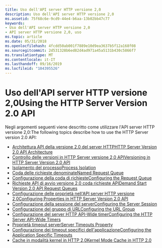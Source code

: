 ```yaml
---
title: Uso dell'API server HTTP versione 2,0
description: Uso dell'API server HTTP versione 2,0
ms.assetid: 75f68c6e-9cd9-44e4-b6aa-13b02bb47c77
keywords:
- Uso dell'API server HTTP versione 2,0
- API server HTTP versione 2,0, uso
ms.topic: article
ms.date: 05/31/2018
ms.openlocfilehash: 4fcdd50ab001f7889e10d9ea3637b5f12a168f08
ms.sourcegitcommit: 2d531328b6ed82d4ad971a45a5131b430c5866f7
ms.translationtype: MT
ms.contentlocale: it-IT
ms.lasthandoff: 09/16/2019
ms.locfileid: "104395526"
---
```

# <a name="using-the-http-server-version-20-api"></a><span data-ttu-id="13c47-105">Uso dell'API server HTTP versione 2,0</span><span class="sxs-lookup"><span data-stu-id="13c47-105">Using the HTTP Server Version 2.0 API</span></span>

<span data-ttu-id="13c47-106">Negli argomenti seguenti viene descritto come utilizzare l'API server HTTP versione 2,0:</span><span class="sxs-lookup"><span data-stu-id="13c47-106">The following topics describe how to use the HTTP Server version 2.0 API:</span></span>

-   [<span data-ttu-id="13c47-107">Architettura API della versione 2,0 del server HTTP</span><span class="sxs-lookup"><span data-stu-id="13c47-107">HTTP Server Version 2.0 API Architecture</span></span>](http-version-2-0-architecture.md)
-   [<span data-ttu-id="13c47-108">Controllo delle versioni in HTTP Server versione 2,0 API</span><span class="sxs-lookup"><span data-stu-id="13c47-108">Versioning in HTTP Server Version 2.0 API</span></span>](versioning-in-http-2-0.md)
-   [<span data-ttu-id="13c47-109">Isolamento del processo</span><span class="sxs-lookup"><span data-stu-id="13c47-109">Process Isolation</span></span>](process-isolation.md)
-   [<span data-ttu-id="13c47-110">Coda delle richieste denominate</span><span class="sxs-lookup"><span data-stu-id="13c47-110">Named Request Queue</span></span>](named-request-queue.md)
-   [<span data-ttu-id="13c47-111">Configurazione della coda di richieste</span><span class="sxs-lookup"><span data-stu-id="13c47-111">Configuring the Request Queue</span></span>](configuring-the-request-queue.md)
-   [<span data-ttu-id="13c47-112">Richieste API di avvio versione 2,0 coda richieste API</span><span class="sxs-lookup"><span data-stu-id="13c47-112">Demand Start Version 2.0 API Request Queues</span></span>](demand-start-on-version-2-0-request-queues.md)
-   [<span data-ttu-id="13c47-113">Configurazione delle proprietà nell'API server HTTP versione 2,0</span><span class="sxs-lookup"><span data-stu-id="13c47-113">Configuring Properties in HTTP Server Version 2.0 API</span></span>](configuring-properties-in-http-version-2-0.md)
-   [<span data-ttu-id="13c47-114">Configurazione della sessione del server</span><span class="sxs-lookup"><span data-stu-id="13c47-114">Configuring the Server Session</span></span>](configuring-the-server-session.md)
-   [<span data-ttu-id="13c47-115">Configurazione del gruppo di URL</span><span class="sxs-lookup"><span data-stu-id="13c47-115">Configuring the URL Group</span></span>](configuring-the-url-group.md)
-   [<span data-ttu-id="13c47-116">Configurazione del server HTTP API-Wide timer</span><span class="sxs-lookup"><span data-stu-id="13c47-116">Configuring the HTTP Server API-Wide Timers</span></span>](configuring-the-http-server-api-wide-timers.md)
-   [<span data-ttu-id="13c47-117">Proprietà timeout server</span><span class="sxs-lookup"><span data-stu-id="13c47-117">Server Timeouts Property</span></span>](server-timeouts-property.md)
-   [<span data-ttu-id="13c47-118">Configurazione dei timeout specifici dell'applicazione</span><span class="sxs-lookup"><span data-stu-id="13c47-118">Configuring the Application Specific Timeouts</span></span>](configuring-the-application-specific-timeouts.md)
-   [<span data-ttu-id="13c47-119">Cache in modalità kernel in HTTP 2,0</span><span class="sxs-lookup"><span data-stu-id="13c47-119">Kernel Mode Cache in HTTP 2.0</span></span>](kernel-mode-cache-in-http-2-0.md)

 

 




